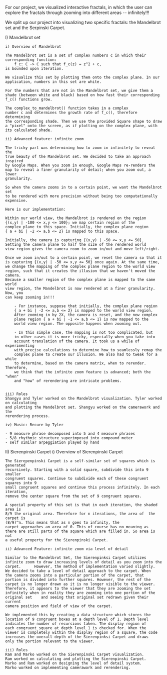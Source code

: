 For our project, we visualized interactive fractals, in which
the user can explore the fractals through zooming into different
areas -- infinitely!!!

We split up our project into visualizing two specific fractals:
the Mandelbrot set and the Serpinski Carpet.

I) Mandelbrot set

	i) Overview of Mandelbrot

	The Mandelbrot set is a set of complex numbers c in which their 
	corresponding function:
		f_c: C -> C such that f_c(z) = z^2 + c,
	is bounded upon iteration.

	We visualize this set by plotting them onto the complex plane. In our
	application, numbers in this set are white.

	For the numbers that are not in the Mandelbrot set, we give them a
	shade (between white and black) based on how fast their corresponding
	f_c() functions grow.

	The complex_to_mandelbrot() function takes in a complex
	number c and determines the growth rate of f_c(), therefore determining
	the corresponding shade. Then we use the provided Square shape to draw
	a "pixel" onto the screen, as if plotting on the complex plane, with
	its calculated shade.

	ii) Advanced feature: infinite zoom

	The tricky part was determining how to zoom in infinitely to reveal the
	true beauty of the Mandelbrot set. We decided to take an approach inspired
	by Google Maps. When you zoom in enough, Google Maps re-renders the
	map to reveal a finer granularity of detail; when you zoom out, a lower 
	granularity.

	So when the camera zooms in to a certain point, we want the Mandelbrot set
	to be rendered with more precision without being too computationally expensive.

	Here is our implementation:

	Within our world view, the Mandelbrot is rendered on the region
	{(x,y) | -100 <= x,y <= 100}; we map certain region of the
	complex plane to this space. Initially, the complex plane region
	{ a + bi | -2 <= a,b <= 2} is mapped to this space.

	Initially, the camera is capturing {(x,y) | -50 <= x,y <= 50}. 
	Setting the camera plane to half the size of the rendered world
	view region gives the camera room to zoom in/out and move left/right.

	Once we zoom in/out to a certain point, we reset the camera so that it
	is capturing {(x,y) | -50 <= x,y <= 50} once again. At the same time,
	we change the mapping of the complex plane region to the world view
	region, such that it creates the illusion that we haven't moved the camera.
	Because a smaller region of the complex plane is mapped to the same world
	view region, the Mandelbrot is now rendered at a finer granularity. Now, you
	can keep zooming in!!!

		- For instance, suppose that initially, the complex plane region
		{ a + bi | -2 <= a,b <= 2} is mapped to the world view region.
		After zooming in by 2X, the camera is reset, and the new complex
		plane region { a + bi | -1 <= a,b <= 1} is now mapped to the 
		world view region. The opposite happens when zooming out.

		- In this simple case, the mapping is not too complicated, but
		in other cases it is more tricky, especially when you take into
		account translation of the camera. It took us a while of experimenting 
		with precise calculations to determine how to seamlessly remap the 
		complex plane to create our illusion. We also had to tweak for a while
		to determine, based on the camera matrix, when to rerender. Therefore,
		we think that the infinite zoom feature is advanced; both the "when"
		and "how" of rerendering are intricate problems.


	iii) Roles
	Shangyu and Tyler worked on the Mandelbrot visualization. Tyler worked on calculating
	and plotting the Mandelbrot set. Shangyu worked on the camerawork and the
	rerendering process.

	iv) Music: Recure by Tyler 
	 
	- 9 measure phrase decomposed into 5 and 4 measure phrases
	- 5/8 rhythmic structure superimposed into compound meter
	- self similar arpeggiation played by hand

II) Sierenpinski Carpet
	i) Overview of Sierenpinski Carpet
	
	The Sierepenpinski Carpet is a self-similar set of squares which is generated
	recursively. Starting with a solid square, subdivide this into 9 smaller
	congruent squares. Continue to subdivide each of these congruent squares into 9
	small congruent squares and continue this process infinitely. In each iteration,
	remove the center square from the set of 9 congruent squares. 

	A special property of this set is that in each iteration, the shaded area is
	8/9 the original area. Therefore for n iterations, the area of 	the carpet is
	(8/9)^n. This means that as n goes to infinity, the
	carpet approaches an area of 0. This of course has no meaning as
	there are still parts of the square which are filled in. So area is not
	a useful property for the Sierenpinski Carpet. 

	ii) Advanced Feature: infinite zoom via level of detail
	
	Similar to the Mandelbrot Set, the Sierenpinksi Carpet utilizes
	infinite zoom to draw increasing levels of detail as you zoom into the carpet. 		However, the method of implementation varied slightly. 
	We decided to take a level of detail approach to the carpet. When
	the camera zooms into a particular portion of the carpet, that
	portion is divided into further squares. However, the rest of the
	carpet is no longer drawn as it is no longer visible to the viewer.
	Therefore, it appears to the viewer that they are zooming the set
	infinitely when in reality they are zooming into one portion of the original set 	and seeing that original set redrawn given their current
	camera position and field of view of the carpet. 

	We implemented this by creating a data structure which stores the
	location of 9 congruent boxes at a depth level of 1. Depth level
	indicates the number of recursions taken. The display region of 
	each congruent square at depth level 1 is checked for. When the
	viewer is completely within the display region of a square, the code
	increases the overall depth of the Sierenpinksi Carpet and draws
	only the portion relevant to the viewer. 

	iii) Roles
	Ram and Marko worked on the Sierenpinski Carpet visualization. 
	Ram worked on calculating and plotting the Sierenpinski Carpet.
	Marko and Ram worked on designing the level of detail system.
	Marko worked on implementing camerawork and rerendering.


